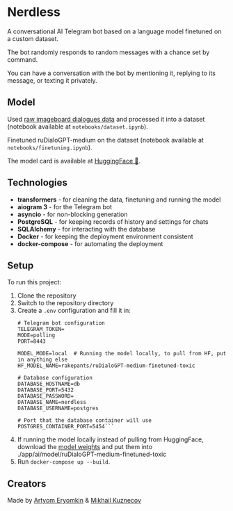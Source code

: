 # Nerdless
A conversational AI Telegram bot based on a language model finetuned on a custom dataset.

The bot randomly responds to random messages with a chance set by command.

You can have a conversation with the bot by mentioning it, replying to its message, or texting it privately.

## Model
Used [raw imageboard dialogues data](https://github.com/Koziev/NLP_Datasets) and processed it into a dataset (notebook available at `notebooks/dataset.ipynb`).

Finetuned ruDialoGPT-medium on the dataset (notebook available at `notebooks/finetuning.ipynb`).

The model card is available at [HuggingFace 🤗](https://huggingface.co/rakepants/ruDialoGPT-medium-finetuned-toxic).
## Technologies
- **transformers** - for cleaning the data, finetuning and running the model
- **aiogram 3** - for the Telegram bot
- **asyncio** - for non-blocking generation
- **PostgreSQL** - for keeping records of history and settings for chats
- **SQLAlchemy** - for interacting with the database 
- **Docker** - for keeping the deployment environment consistent
- **docker-compose** - for automating the deployment
## Setup
To run this project:
1. Clone the repository
2. Switch to the repository directory
3. Create a `.env` configuration and fill it in:
   ```env
   # Telegram bot configuration
   TELEGRAM_TOKEN=
   MODE=polling
   PORT=8443

   MODEL_MODE=local  # Running the model locally, to pull from HF, put in anything else
   HF_MODEL_NAME=rakepants/ruDialoGPT-medium-finetuned-toxic

   # Database configuration
   DATABASE_HOSTNAME=db
   DATABASE_PORT=5432 
   DATABASE_PASSWORD=
   DATABASE_NAME=nerdless
   DATABASE_USERNAME=postgres

   # Port that the database container will use
   POSTGRES_CONTAINER_PORT=5454```
4. If running the model locally instead of pulling from HuggingFace, download the [model weights](https://huggingface.co/rakepants/ruDialoGPT-medium-finetuned-toxic) and put them into ./app/ai/model/ruDialoGPT-medium-finetuned-toxic
5. Run `docker-compose up --build`.
## Creators
Made by [Artyom Eryomkin](https://github.com/RakePants) & [Mikhail Kuznecov](https://github.com/PixelPantz)
